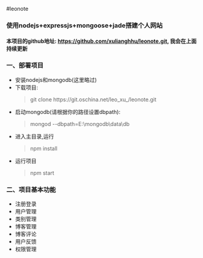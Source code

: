#leonote
<h3>使用nodejs+expressjs+mongoose+jade搭建个人网站</h3>
<h4>本项目的github地址: <a href='https://github.com/xulianghhu/leonote.git' target='_blank'>https://github.com/xulianghhu/leonote.git</a>, 我会在上面持续更新</h4>
<h3>一、部署项目</h3>
<ul>
    <li>安装nodejs和mongodb(这里略过)<br/></li>
    <li>下载项目:
        <blockquote>git clone https://git.oschina.net/leo_xu_/leonote.git</blockquote>
    </li>
    <li>启动mongodb(请根据你的路径设置dbpath):
        <blockquote>mongod --dbpath=E:\mongodb\data\db</blockquote>
    </li>
    <li>进入主目录,运行
        <blockquote>npm install</blockquote>
    </li>
    <li>运行项目
        <blockquote>npm start</blockquote>
    </li>
</ul>
<h3>二、项目基本功能</h3>
<ul>
    <li>注册登录</li>
    <li>用户管理</li>
    <li>类别管理</li>
    <li>博客管理</li>
    <li>博客评论</li>
    <li>用户反馈</li>
    <li>权限管理</li>
</ul>